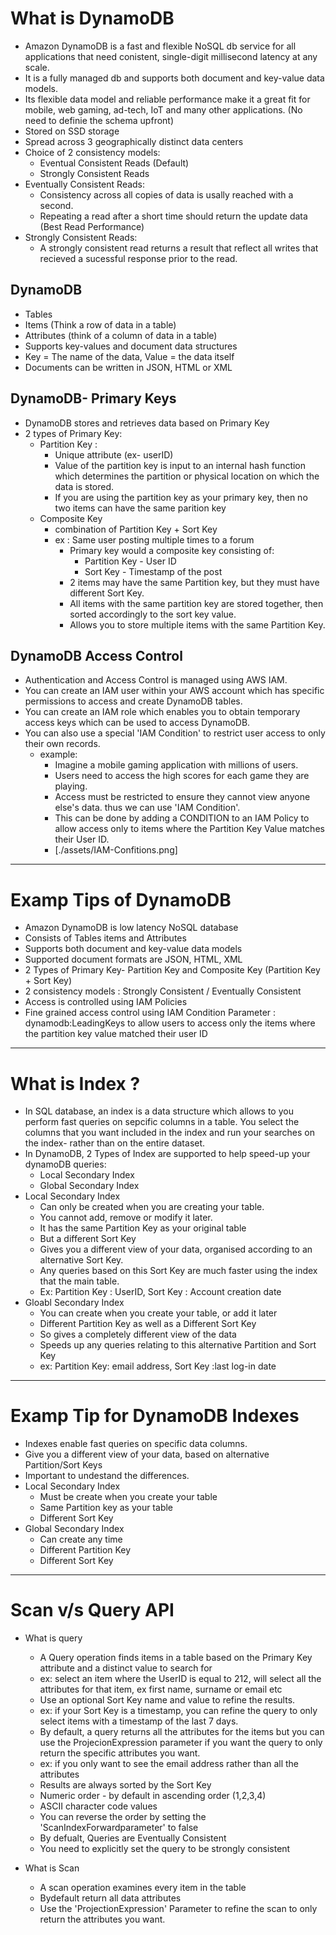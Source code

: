# What is DynamoDB

- Amazon DynamoDB is a fast and flexible NoSQL db service for all applications that need conistent, single-digit millisecond latency at any scale.
- It is a fully managed db and supports both document and key-value data models.
- Its flexible data model and reliable performance make it a great fit for mobile, web gaming, ad-tech, IoT and many other applications. (No need to definie the schema upfront)
- Stored on SSD storage
- Spread across 3 geographically distinct data centers
- Choice of 2 consistency models:
  - Eventual Consistent Reads (Default)
  - Strongly Consistent Reads
- Eventually Consistent Reads:
  - Consistency across all copies of data is usally reached with a second.
  - Repeating a read after a short time should return the update data (Best Read Performance)
- Strongly Consistent Reads:
  - A strongly consistent read returns a result that reflect all writes that recieved a sucessful response prior to the read.

## DynamoDB

- Tables
- Items (Think a row of data in a table)
- Attributes (think of a column of data in a table)
- Supports key-values and document data structures
- Key = The name of the data, Value = the data itself
- Documents can be written in JSON, HTML or XML

## DynamoDB- Primary Keys

- DynamoDB stores and retrieves data based on Primary Key
- 2 types of Primary Key:
  - Partition Key :
    - Unique attribute (ex- userID)
    - Value of the partition key is input to an internal hash function which determines the partition or physical location on which the data is stored.
    - If you are using the partition key as your primary key, then no two items can have the same parition key
  - Composite Key
    - combination of Partition Key + Sort Key
    - ex : Same user posting multiple times to a forum
      - Primary key would a composite key consisting of:
        - Partition Key - User ID
        - Sort Key - Timestamp of the post
      - 2 items may have the same Partition key, but they must have different Sort Key.
      - All items with the same partition key are stored together, then sorted accordingly to the sort key value.
      - Allows you to store multiple items with the same Partition Key.

## DynamoDB Access Control

- Authentication and Access Control is managed using AWS IAM.
- You can create an IAM user within your AWS account which has specific permissions to access and create DynamoDB tables.
- You can create an IAM role which enables you to obtain temporary access keys which can be used to access DynamoDB.
- You can also use a special 'IAM Condition' to restrict user access to only their own records.
  - example:
    - Imagine a mobile gaming application with millions of users.
    - Users need to access the high scores for each game they are playing.
    - Access must be restricted to ensure they cannot view anyone else's data. thus we can use 'IAM Condition'.
    - This can be done by adding a CONDITION to an IAM Policy to allow access only to items where the Partition Key Value matches their User ID.
    - [./assets/IAM-Confitions.png]

---

# Examp Tips of DynamoDB

- Amazon DynamoDB is low latency NoSQL database
- Consists of Tables items and Attributes
- Supports both document and key-value data models
- Supported document formats are JSON, HTML, XML
- 2 Types of Primary Key- Partition Key and Composite Key (Partition Key + Sort Key)
- 2 consistency models : Strongly Consistent / Eventually Consistent
- Access is controlled using IAM Policies
- Fine grained access control using IAM Condition Parameter : dynamodb:LeadingKeys to allow users to access only the items where the partition key value matched their user ID

---

# What is Index ?

- In SQL database, an index is a data structure which allows to you perform fast queries on sepcific columns in a table. You select the columns that you want included in the index and run your searches on the index- rather than on the entire dataset.
- In DynamoDB, 2 Types of Index are supported to help speed-up your dynamoDB queries:
  - Local Secondary Index
  - Global Secondary Index
- Local Secondary Index
  - Can only be created when you are creating your table.
  - You cannot add, remove or modify it later.
  - It has the same Partition Key as your original table
  - But a different Sort Key
  - Gives you a different view of your data, organised according to an alternative Sort Key.
  - Any queries based on this Sort Key are much faster using the index that the main table.
  - Ex: Partition Key : UserID, Sort Key : Account creation date
- Gloabl Secondary Index
  - You can create when you create your table, or add it later
  - Different Partition Key as well as a Different Sort Key
  - So gives a completely different view of the data
  - Speeds up any queries relating to this alternative Partition and Sort Key
  - ex: Partition Key: email address, Sort Key :last log-in date

---

# Examp Tip for DynamoDB Indexes

- Indexes enable fast queries on specific data columns.
- Give you a different view of your data, based on alternative Partition/Sort Keys
- Important to undestand the differences.
- Local Secondary Index
  - Must be create when you create your table
  - Same Partition key as your table
  - Different Sort Key
- Global Secondary Index
  - Can create any time
  - Different Partition Key
  - Different Sort Key

---

# Scan v/s Query API

- What is query

  - A Query operation finds items in a table based on the Primary Key attribute and a distinct value to search for
  - ex: select an item where the UserID is equal to 212, will select all the attributes for that item, ex first name, surname or email etc
  - Use an optional Sort Key name and value to refine the results.
  - ex: if your Sort Key is a timestamp, you can refine the query to only select items with a timestamp of the last 7 days.
  - By default, a query returns all the attributes for the items but you can use the ProjecionExpression parameter if you want the query to only return the specific attributes you want.
  - ex: if you only want to see the email address rather than all the attributes
  - Results are always sorted by the Sort Key
  - Numeric order - by default in ascending order (1,2,3,4)
  - ASCII character code values
  - You can reverse the order by setting the 'ScanIndexForwardparameter' to false
  - By defualt, Queries are Eventually Consistent
  - You need to explicitly set the query to be strongly consistent

- What is Scan
  - A scan operation examines every item in the table
  - Bydefault return all data attributes
  - Use the 'ProjectionExpression' Parameter to refine the scan to only return the attributes you want.
